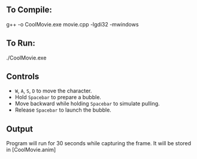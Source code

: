 ## To Compile:
g++ -o CoolMovie.exe movie.cpp -lgdi32 -mwindows

## To Run:
./CoolMovie.exe

## Controls
- `W`, `A`, `S`, `D` to move the character.
- Hold `Spacebar` to prepare a bubble.
- Move backward while holding `Spacebar` to simulate pulling.
- Release `Spacebar` to launch the bubble.

## Output
Program will run for 30 seconds while capturing the frame. It will be stored in [CoolMovie.anim]
